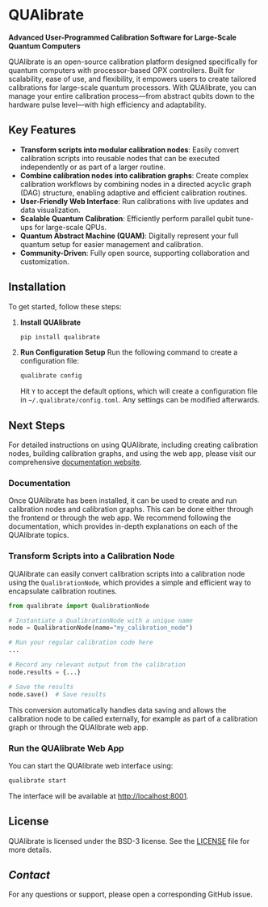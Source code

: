 # QUAlibrate

**Advanced User-Programmed Calibration Software for Large-Scale Quantum Computers**

QUAlibrate is an open-source calibration platform designed specifically for quantum computers with processor-based OPX controllers. Built for scalability, ease of use, and flexibility, it empowers users to create tailored calibrations for large-scale quantum processors. With QUAlibrate, you can manage your entire calibration process—from abstract qubits down to the hardware pulse level—with high efficiency and adaptability.

## Key Features

- **Transform scripts into modular calibration nodes**: Easily convert calibration scripts into reusable nodes that can be executed independently or as part of a larger routine.
- **Combine calibration nodes into calibration graphs**: Create complex calibration workflows by combining nodes in a directed acyclic graph (DAG) structure, enabling adaptive and efficient calibration routines.
- **User-Friendly Web Interface**: Run calibrations with live updates and data visualization.
- **Scalable Quantum Calibration**: Efficiently perform parallel qubit tune-ups for large-scale QPUs.
- **Quantum Abstract Machine (QUAM)**: Digitally represent your full quantum setup for easier management and calibration.
- **Community-Driven**: Fully open source, supporting collaboration and customization.

## Installation

To get started, follow these steps:

1. **Install QUAlibrate**

   ```bash
   pip install qualibrate
   ```

2. **Run Configuration Setup**
   Run the following command to create a configuration file:

   ```bash
   qualibrate config
   ```

   Hit `Y` to accept the default options, which will create a configuration file in `~/.qualibrate/config.toml`. Any settings can be modified afterwards.

## Next Steps

For detailed instructions on using QUAlibrate, including creating calibration nodes, building calibration graphs, and using the web app, please visit our comprehensive [documentation website](https://www.github.io/qua-platform/qualibrate).

### Documentation

Once QUAlibrate has been installed, it can be used to create and run calibration nodes and calibration graphs. This can be done either through the frontend or through the web app. We recommend following the documentation, which provides in-depth explanations on each of the QUAlibrate topics.

### Transform Scripts into a Calibration Node

QUAlibrate can easily convert calibration scripts into a calibration node using the `QualibrationNode`, which provides a simple and efficient way to encapsulate calibration routines.

```python
from qualibrate import QualibrationNode

# Instantiate a QualibrationNode with a unique name
node = QualibrationNode(name="my_calibration_node")

# Run your regular calibration code here
...

# Record any relevant output from the calibration
node.results = {...} 

# Save the results
node.save()  # Save results
```

This conversion automatically handles data saving and allows the calibration node to be called externally, for example as part of a calibration graph or through the QUAlibrate web app.

### Run the QUAlibrate Web App

You can start the QUAlibrate web interface using:

```bash
qualibrate start
```

The interface will be available at [http://localhost:8001](http://localhost:8001).

## License

QUAlibrate is licensed under the BSD-3 license. See the [LICENSE](https://github.com/qua-platform/qualibrate/blob/main/LICENSE) file for more details.

## *Contact*

For any questions or support, please open a corresponding GitHub issue.
